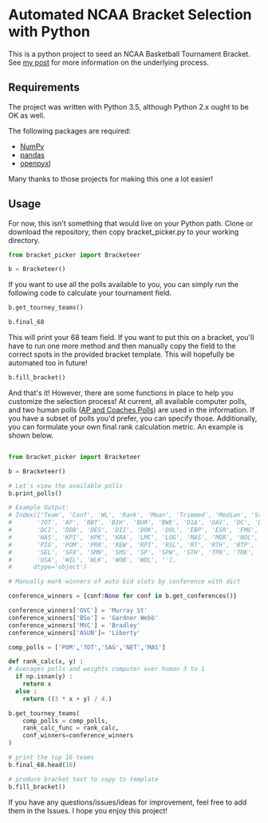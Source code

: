 # Automated NCAA Bracket Selection with Python
This is a python project to seed an NCAA Basketball Tournament Bracket. See [my post](https://ryangooch.github.io/Automated-Selection-Committee/) for more information on the underlying process.

## Requirements
The project was written with Python 3.5, although Python 2.x ought to be OK as well.

The following packages are required:

* [NumPy](http://www.numpy.org/)
* [pandas](http://pandas.pydata.org/)
* [openpyxl](https://openpyxl.readthedocs.io/en/default/)

Many thanks to those projects for making this one a lot easier!

## Usage
For now, this isn't something that would live on your Python path. Clone or download the repository, then copy bracket_picker.py to your working directory.

``` python
from bracket_picker import Bracketeer

b = Bracketeer()
```

If you want to use all the polls available to you, you can simply run the following code to calculate your tournament field.

``` python
b.get_tourney_teams()

b.final_68
```

This will print your 68 team field. If you want to put this on a bracket, you'll have to run one more method and then manually copy the field to the correct spots in the provided bracket template. This will hopefully be automated too in future!

``` python
b.fill_bracket()
```

And that's it! However, there are some functions in place to help you customize the selection process! At current, all available computer polls, and two human polls ([AP and Coaches Polls](http://www.espn.com/mens-college-basketball/rankings)) are used in the information. If you have a subset of polls you'd prefer, you can specify those. Additionally, you can formulate your own final rank calculation metric. An example is shown below.

``` python

from bracket_picker import Bracketeer

b = Bracketeer()

# Let's view the available polls
b.print_polls()

# Example Output:
# Index(['Team', 'Conf', 'WL', 'Rank', 'Mean', 'Trimmed', 'Median', 'StDev',
#       '7OT', 'AP', 'BBT', 'BIH', 'BUR', 'BWE', 'D1A', 'DAV', 'DC', 'DC2',
#       'DCI', 'DDB', 'DES', 'DII', 'DOK', 'DOL', 'EBP', 'ESR', 'FMG', 'FSH',
#       'HAS', 'KPI', 'KPK', 'KRA', 'LMC', 'LOG', 'MAS', 'MOR', 'NOL', 'PGH',
#       'PIG', 'POM', 'PRR', 'REW', 'RPI', 'RSL', 'RT', 'RTH', 'RTP', 'SAG',
#       'SEL', 'SFX', 'SMN', 'SMS', 'SP', 'SPW', 'STH', 'TPR', 'TRK', 'TRP',
#       'USA', 'WIL', 'WLK', 'WOB', 'WOL', ''],
#      dtype='object')

# Manually mark winners of auto bid slots by conference with dict

conference_winners = {conf:None for conf in b.get_conferences()}

conference_winners['OVC'] = 'Murray St'
conference_winners['BSo'] = 'Gardner Webb'
conference_winners['MVC'] = 'Bradley'
conference_winners['ASUN']= 'Liberty'

comp_polls = ['POM','7OT','SAG','NET','MAS']

def rank_calc(x, y) :
# Averages polls and weights computer over human 3 to 1
  if np.isnan(y) :
    return x
  else :
    return ((3 * x + y) / 4.)

b.get_tourney_teams(
    comp_polls = comp_polls,
    rank_calc_func = rank_calc,
    conf_winners=conference_winners
)

# print the top 16 teams
b.final_68.head(16)

# produce bracket text to copy to template
b.fill_bracket()
```

If you have any questions/issues/ideas for improvement, feel free to add them in the Issues. I hope you enjoy this project!









